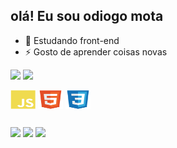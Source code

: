 ## olá! Eu sou odiogo mota

- 🌱 Estudando front-end
- ⚡ Gosto de aprender coisas novas

<div>
  <a href"https//github.com/Diogomota-hub">
    <img height="180em" src="https://github-readme-stats.vercel.app/api?username=Diogomota-hub&show_icons=true&theme=dark&include_all_comits=true&count_private=true"/>
    <img <img height="180em" src="https://github-readme-stats.vercel.app/api/top-langs/?username=Diogomota-hub&layout=compact&langs_count=16&theme=dark"/>
</div>

  
  <img align="center" alt="Rafa-Js" height="30" width="40" src="https://raw.githubusercontent.com/devicons/devicon/master/icons/javascript/javascript-plain.svg"> <img align="center" alt="Rafa-HTML" height="30" width="40" src="https://raw.githubusercontent.com/devicons/devicon/master/icons/html5/html5-original.svg"> <img align="center" alt="Rafa-CSS" height="30" width="40" src="https://raw.githubusercontent.com/devicons/devicon/master/icons/css3/css3-original.svg">
</div>

##

<div>  
  <a href="https://instagram.com/diogomota-gtr" target="_blank"><img src="https://img.shields.io/badge/-Instagram-%23E4405F?style=for-the-badge&logo=instagram&logoColor=white" target="_blank"></a>
  <a href = "mailto:contatodyogomotta234@gmail.com"><img src="https://img.shields.io/badge/-Gmail-%23333?style=for-the-badge&logo=gmail&logoColor=white" target="_blank"></a>
  <a href="https://www.linkedin.com/in/diogo-mota-2674a2336" target="_blank"><img src="https://img.shields.io/badge/-LinkedIn-%230077B5?style=for-the-badge&logo=linkedin&logoColor=white" target="_blank"></a> 
  
</div>



